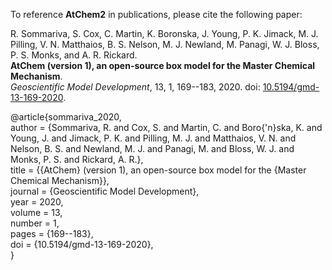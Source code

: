 To reference **AtChem2** in publications, please cite the following paper:


R. Sommariva, S. Cox, C. Martin, K. Boronska, J. Young, P. K. Jimack, M. J. Pilling, V. N. Matthaios, B. S. Nelson, M. J. Newland, M. Panagi, W. J. Bloss, P. S. Monks, and A. R. Rickard.  
**AtChem (version 1), an open-source box model for the Master Chemical Mechanism**.  
_Geoscientific Model Development_, 13, 1, 169--183, 2020.
doi: [10.5194/gmd-13-169-2020](https://doi.org/10.5194/gmd-13-169-2020).


@article{sommariva_2020,  
author  = {Sommariva, R. and Cox, S. and Martin, C. and Boro{\'n}ska, K. and Young, J. and
           Jimack, P. K. and Pilling, M. J. and Matthaios, V. N. and Nelson, B. S. and
           Newland, M. J. and Panagi, M. and Bloss, W. J. and Monks, P. S. and Rickard, A. R.},  
title   = {{AtChem} (version 1), an open-source box model for the {Master Chemical Mechanism}},  
journal = {Geoscientific Model Development},  
year    = 2020,  
volume  = 13,  
number  = 1,  
pages   = {169--183},  
doi     = {10.5194/gmd-13-169-2020},  
}
